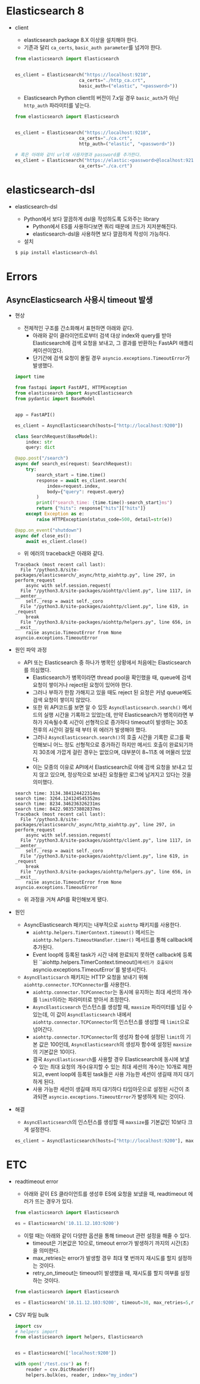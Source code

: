 # Elasticsearch 8

- client

  - elasticsearch package 8.X 이상을 설치해야 한다.
  - 기존과 달리 `ca_certs`, `basic_auth parameter`를 넘겨야 한다.

  ```python
  from elasticsearch import Elasticsearch
  
  
  es_client = Elasticsearch("https://localhost:9210", 
                          ca_certs="./http_ca.crt", 
                          basic_auth=("elastic", "<password>"))
  ```
  
  - Elasticsearch Python client의 버전이 7.x일 경우 `basic_auth`가 아닌 `http_auth` 파라미터를 넣는다.
  
  ```python
  from elasticsearch import Elasticsearch
  
  
  es_client = Elasticsearch("https://localhost:9210", 
                          ca_certs="./ca.crt", 
                          http_auth=("elastic", "<password>"))
  
  # 혹은 아래와 같이 url에 사용자명과 password를 추가한다.
  es_client = Elasticsearch("https://elastic:<password>@localhost:9210", 
                          ca_certs="./ca.crt")
  ```
  
  




# elasticsearch-dsl

- elasticsearch-dsl

  - Python에서 보다 깔끔하게 dsl을 작성하도록 도와주는 library
    - Python에서 ES를 사용하다보면 쿼리 때문에 코드가 지저분해진다.
    - elasticsearch-dsl을 사용하면 보다 깔끔하게 작성이 가능하다.
  - 설치

  ```bash
  $ pip install elasticsearch-dsl
  ```





# Errors

## AsyncElasticsearch 사용시 timeout 발생

- 현상

  - 전체적인 구조를 간소화해서 표현하면 아래와 같다.
    - 아래와 같이 클라이언트로부터 검색 대상 index와 query를 받아 Elasticsearch에 검색 요청을 보내고, 그 결과를 반환하는 FastAPI 애플리케이션이었다.
    - 단기간에 검색 요청이 몰릴 경우 `asyncio.exceptions.TimeoutError`가 발생했다.

  ```python
  import time
  
  from fastapi import FastAPI, HTTPException
  from elasticsearch import AsyncElasticsearch
  from pydantic import BaseModel
  
  
  app = FastAPI()
  
  es_client = AsyncElasticsearch(hosts=["http://localhost:9200"])
  
  class SearchRequest(BaseModel):
      index: str
      query: dict
  
  @app.post("/search")
  async def search_es(request: SearchRequest):
      try:
          search_start = time.time()
          response = await es_client.search(
              index=request.index,
              body={"query": request.query}
          )
          print(f"search_time: {time.time()-search_start}ms")
          return {"hits": response["hits"]["hits"]}
      except Exception as e:
          raise HTTPException(status_code=500, detail=str(e))
  
  @app.on_event("shutdown")
  async def close_es():
      await es_client.close()
  ```

  - 위 에러의 traceback은 아래와 같다.

  ```
  Traceback (most recent call last):
    File "/python3.8/site-packages/elasticsearch/_async/http_aiohttp.py", line 297, in perform_request
      async with self.session.request(
    File "/python3.8/site-packages/aiohttp/client.py", line 1117, in __aenter__
      self._resp = await self._coro
    File "/python3.8/site-packages/aiohttp/client.py", line 619, in _request
      break
    File "/python3.8/site-packages/aiohttp/helpers.py", line 656, in __exit__
      raise asyncio.TimeoutError from None
  asyncio.exceptions.TimeoutError
  ```



- 원인 파악 과정

  - API 또는 Elasticsearch 중 하나가 병목인 상황에서 처음에는 Elasticsearch를 의심했다.
    - Elasticsearch가 병목이라면 thread pool을 확인했을 때, queue에 검색 요청이 쌓이거나 reject된 요청이 있어야 한다.
    - 그러나 부하가 한참 가해지고 있을 때도 reject 된 요청은 커녕 queue에도 검색 요청이 쌓이지 않았다.
    - 또한 위 API코드를 보면 알 수 있듯 `AsyncElasticsearch.search()` 메서드의 실행 시간을 기록하고 있었는데, 만약 Elasticsearch가 병목이라면 부하가 지속될수록 시간이 선형적으로 증가하다 timeout이 발생하는 30초 전후의 시간이 걸릴 때 부터 위 에러가 발생해야 했다.
    - 그러나 `AsyncElasticsearch.search()`의 호출 시간을 기록한 로그를 확인해보니 어느 정도 선형적으로 증가하긴 하지만 메서드 호출이 완료되기까지 30초에 가깝게 걸린 경우는 없었으며, 대부분이 8~11초 에 머물러 있었다.
    - 이는 모종의 이유로 API에서 Elasticsearch로 아예 검색 요청을 보내고 있지 않고 있으며, 정상적으로 보내진 요청들만 로그에 남겨지고 있다는 것을 의미했다. 

  ```
  search time: 3134.384124422314ms
  search time: 3264.124124545352ms
  search time: 8234.346236326231ms
  search time: 8422.983573802837ms
  Traceback (most recent call last):
    File "/python3.8/site-packages/elasticsearch/_async/http_aiohttp.py", line 297, in perform_request
      async with self.session.request(
    File "/python3.8/site-packages/aiohttp/client.py", line 1117, in __aenter__
      self._resp = await self._coro
    File "/python3.8/site-packages/aiohttp/client.py", line 619, in _request
      break
    File "/python3.8/site-packages/aiohttp/helpers.py", line 656, in __exit__
      raise asyncio.TimeoutError from None
  asyncio.exceptions.TimeoutError
  ```

  - 위 과정을 거쳐 API를 확인해보게 됐다.



- 원인
  - AsyncElasticsearch 패키지는 내부적으로 `aiohttp` 패키지를 사용한다.
    - `aiohttp.helpers.TimerContext.timeout()` 메서드는 `aiohttp.helpers.TimeoutHandler.timer()` 메서드를 통해 callback에 추가된다.
    - Event loop에 등록된 task가 시간 내에 완료되지 못하면 callback에 등록된 ``aiohttp.helpers.TimerContext.timeout()` 메서드가 호출되어 `asyncio.exceptions.TimeoutError`를 발생시킨다.
  - `AsyncElasticsarch` 패키지는 HTTP 요청을 보내기 위해 `aiohttp.connector.TCPConnector`를 사용한다.
    - `aiohttp.connector.TCPConnector`는 동시에 유지하는 최대 세션의 개수를 `limit`이라는 파라미터로 받아서 조정한다.
    - `AsyncElasticsearch` 인스턴스를 생성할 때, `maxsize` 파라미터를 넘길 수 있는데, 이 값이 `AsyncElasticsearch` 내에서 `aiohttp.connector.TCPConnector`의 인스턴스를 생성할 때 `limit`으로 넘어간다.
    - `aiohttp.connector.TCPConnector`의 생성자 함수에 설정된 `limit`의 기본 값은 100인데, `AsyncElasticsearch`의 생성자 함수에 설정된 `maxsize`의 기본값은 10이다.
    - 결국 `AsyncElasticsearch`를 사용할 경우 Elasticsearch에 동시에 보낼 수 있는 최대 요청의 개수(유지할 수 있는 최대 세션의 개수)는 10개로 제한되고, event loop에 등록된 task들은 사용 가능한 세션이 생길때 까지 대기하게 된다.
    - 사용 가능한 세션이 생길때 까지 대기하다 타임아웃으로 설정된 시간이 초과되면 `asyncio.exceptions.TimeoutError`가 발생하게 되는 것이다.



- 해결

  - `AsyncElasticsearch`의 인스턴스를 생성할 때 `maxsize`를 기본값인 10보다 크게 설정한다.

  ```python
  es_client = AsyncElasticsearch(hosts=["http://localhost:9200"], maxsize=30)
  ```









# ETC

- readtimeout error

  - 아래와 같이 ES 클라이언트를 생성후 ES에 요청을 보냈을 때,  readtimeout 에러가 뜨는 경우가 있다.

  ```python
  from elasticsearch import Elasticsearch
  
  es = Elasticsearch('10.11.12.103:9200')
  ```

  - 이럴 때는 아래와 같이 다양한 옵션을 통해 timeout 관련 설정을 해줄 수 있다.
    - timeout은 기본값은 10으로, timeout error가 발생하기 까지의 시간(초)을 의미한다.
    - max_retries는 error가 발생할 경우 최대 몇 번까지 재시도를 할지 설정하는 것이다.
    - retry_on_timeout는 timeout이 발생했을 때, 재시도를 할지 여부를 설정하는 것이다.

  ```python
  from elasticsearch import Elasticsearch
  
  es = Elasticsearch('10.11.12.103:9200', timeout=30, max_retries=5,retry_on_timeout=True)
  ```




- CSV 파일 bulk

  ```python
  import csv
  # helpers import
  from elasticsearch import helpers, Elasticsearch 
  
  
  es = Elasticsearch(['localhost:9200'])
  
  with open('/test.csv') as f: 
      reader = csv.DictReader(f) 
      helpers.bulk(es, reader, index="my_index")
  ```

